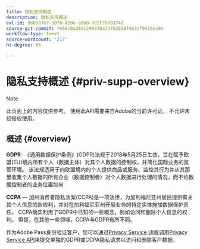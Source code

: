 ```yaml
---
title: 隐私支持概述
description: 隐私支持概述
exl-id: 9868a7e7-30f6-420e-a660-7d2f7870374d
source-git-commit: 7e56c0a3651290376a72752638f463cf9415ec0e
workflow-type: tm+mt
source-wordcount: '217'
ht-degree: 0%

---
```


# 隐私支持概述 {#priv-supp-overview}

>[!NOTE]
>
>此页面上的内容仅供参考。 使用此API需要来自Adobe的当前许可证。 不允许未经授权使用。

## 概述 {#overview}

**GDPR**- 《通用数据保护条例》(GDPR)法规于2018年5月25日生效，旨在赋予欧盟(EU)境内所有个人（数据主体）对其个人数据的控制权，并简化国际业务的监管环境。 该法规适用于向欧盟境内的个人提供商品或服务、监控其行为并从其那里收集个人数据的所有企业（数据控制者）对个人数据进行处理的情况，而不论数据控制者的业务位置如何

**CCPA** — 加州消费者隐私法案(CCPA)是一项法律，为加利福尼亚州居民提供有关其个人信息的新权利，并对在加利福尼亚州开展业务的特定实体施加数据保护责任。 CCPA确实利用了GDPR中已知的一些概念，例如访问和删除个人信息的权利。 但是，在其他一些领域，CCPA与GDPR有所不同。

作为Adobe Pass身份验证客户，您可以通过[Privacy Service UI](https://www.adobe.io/apis/experiencecloud/gdpr/docs/alldocs.html#!api-specification/markdown/narrative/tutorials/privacy_service_tutorial/privacy_service_ui_tutorial.md)或调用[Privacy Service API](https://www.adobe.io/apis/experiencecloud/gdpr/docs/alldocs.html#!api-specification/markdown/narrative/tutorials/privacy_service_tutorial/privacy_service_api_tutorial.md)来提交单独的GDPR或CCPA隐私请求以访问和删除客户数据。
